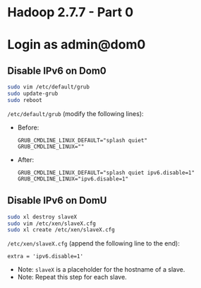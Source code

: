 # Hadoop 2.7.7 - Part 0

# Login as admin@dom0

## Disable IPv6 on Dom0
```sh
sudo vim /etc/default/grub
sudo update-grub
sudo reboot
```
`/etc/default/grub` (modify the following lines):
- Before:
  ```
  GRUB_CMDLINE_LINUX_DEFAULT="splash quiet"
  GRUB_CMDLINE_LINUX=""
  ```
- After:
  ```
  GRUB_CMDLINE_LINUX_DEFAULT="splash quiet ipv6.disable=1"
  GRUB_CMDLINE_LINUX="ipv6.disable=1"
  ```

## Disable IPv6 on DomU
```sh
sudo xl destroy slaveX
sudo vim /etc/xen/slaveX.cfg
sudo xl create /etc/xen/slaveX.cfg
```
`/etc/xen/slaveX.cfg` (append the following line to the end):
```
extra = 'ipv6.disable=1'
```
- Note: `slaveX` is a placeholder for the hostname of a slave.
- Note: Repeat this step for each slave.
